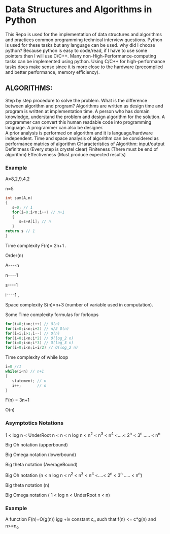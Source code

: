# Data Structures and Algorithms in Python
This Repo is used for the implementation of data structures and algorithms and practices common programming technical interview questions. Python is used for these tasks but
any language can be used. why did I choose python? Because python is easy to code/read, if I have to use some pointers then  I will use C/C++. Many non-High-Performance-computing tasks can be implemented using python. Using C/C++ for high-performance tasks does make sense since it is more close to the hardware (precompiled and better performance, memory efficiency).  

## ALGORITHMS:
Step by step procedure to solve the problem. What is the difference between algorithm and program? Algorithms are written as design time and program is written at implementation time.
A person who has domain knowledge, understand the problem and design algorithm for the solution. A programmer can  convert this human readable code into programming language.
A programmer can also be designer.  
A prior analysis is performed on algorithm and it is language/hardware independent. Time and space analysis of algorithm can be considered as performance matrics of algorithm 
CHaracteristics of Algorithm:
input/output
Definitness (Every step is crystel clear)
Finiteness (There must be end of algorithm)
Effectiveness (Must produce expected results)

### Example
A=8,2,9,4,2 

n=5
  
```C++
int sum(A,n)
{
   s=0; // 1
   for(i=0;i<n;i++) // n+1
   {
      s=s+A[i]; // n
   }
return s // 1
}
```
Time complexity F(n)= 2n+1 .


Order(n)


A----n


n----1


s----1


i----1 ,


Space complexity S(n)=n+3 (number of variable used in computation).

Some Time complexity formulas for forloops


```C++
for(i=0;i<n;i++) // O(n)
for(i=0;i<n;i+2) // n/2 O(n)
for(i=i;i>1;i--) // O(n)
for(i=0;i<n;i*2) // O(log_2 n)
for(i=0;i<n;i*3) // O(log_3 n)
for(i=0;i<n;i=i/2) // O(log_2 n)
```
Time complexity of while loop

```C++
i=0 //1
while(i<n) // n+1
{
   statement; // n
   i++;       // n
}
```
F(n) = 3n+1

O(n)

### Asymptotics Notations 

1 < log n < UnderRoot n < n < n log n < n<sup>2</sup> < n<sup>3</sup> <  n<sup>4</sup> <....< 2<sup>n</sup> <  3<sup>n</sup> ..... <  n<sup>n</sup>


Big Oh notation (upperbound)


Big Omega notation (lowerbound)


Big theta notation (AverageBound)


Big Oh notation (n < n log n < n<sup>2</sup> < n<sup>3</sup> <  n<sup>4</sup> <....< 2<sup>n</sup> <  3<sup>n</sup> ..... <  n<sup>n</sup>)

Big theta notation (n)

Big Omega notation ( 1 < log n < UnderRoot n < n)


### Example


A function F(n)=O(g(n)) igg +iv constant c<sub>o</sub> such that f(n) <= c*g(n) and n>=n<sub>o</sub>


